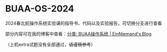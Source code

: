 # BUAA-OS-2024



2024春北航操作系统实验课的指导书、代码以及实验报告，可切换分支进行查看

部分内容可在我的博客中查看：[分类: BUAA操作系统 | EinNiemand's Blog](https://einniemand.top/categories/BUAA操作系统/)

（上机extra试题没有全部通过，~~请谨慎参考~~）